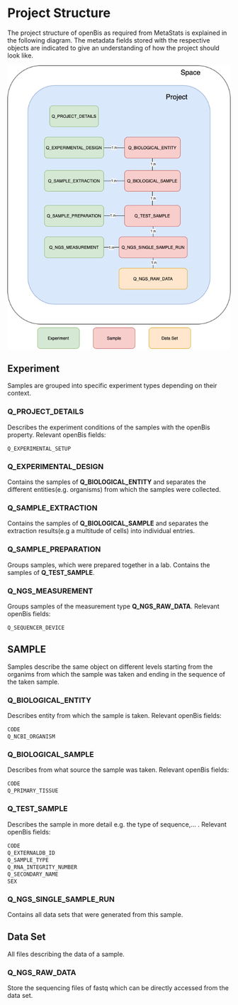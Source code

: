 # Project Structure

The project structure of openBis as required from MetaStats is explained in the following diagram. The metadata fields stored
with the respective objects are indicated to give an understanding of how the project should look like.

![architecture](projectStructure.png)

## Experiment
Samples are grouped into specific experiment types depending on their context.  

### Q_PROJECT_DETAILS
Describes the experiment conditions of the samples with the openBis property.
Relevant openBis fields:
```
Q_EXPERIMENTAL_SETUP
```

### Q_EXPERIMENTAL_DESIGN
Contains the samples of **Q_BIOLOGICAL_ENTITY** and separates the different entities(e.g. organisms) from which the samples were collected.

### Q_SAMPLE_EXTRACTION
Contains the samples of **Q_BIOLOGICAL_SAMPLE** and separates the extraction results(e.g a multitude of cells) into individual entries.

### Q_SAMPLE_PREPARATION
Groups samples, which were prepared together in a lab. Contains the samples of **Q_TEST_SAMPLE**.

### Q_NGS_MEASUREMENT
Groups samples of the measurement type **Q_NGS_RAW_DATA**.
Relevant openBis fields:
```
Q_SEQUENCER_DEVICE
```

## SAMPLE
Samples describe the same object on different levels starting from the organims from which the sample was taken and ending 
in the sequence of the taken sample.

### Q_BIOLOGICAL_ENTITY
Describes entity from which the sample is taken.
Relevant openBis fields:
```
CODE
Q_NCBI_ORGANISM
```

### Q_BIOLOGICAL_SAMPLE
Describes from what source the sample was taken.
Relevant openBis fields:
```
CODE
Q_PRIMARY_TISSUE
```

### Q_TEST_SAMPLE
Describes the sample in more detail e.g. the type of sequence,... .
Relevant openBis fields:
```
CODE
Q_EXTERNALDB_ID
Q_SAMPLE_TYPE
Q_RNA_INTEGRITY_NUMBER
Q_SECONDARY_NAME
SEX
```

### Q_NGS_SINGLE_SAMPLE_RUN
Contains all data sets that were generated from this sample. 

## Data Set
All files describing the data of a sample.

### Q_NGS_RAW_DATA
Store the sequencing files of fastq which can be directly accessed from the data set.
